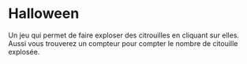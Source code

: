 # Halloween
Un jeu qui permet de faire exploser des citrouilles en cliquant sur elles.
Aussi vous trouverez un compteur pour compter le nombre de citouille explosée.
